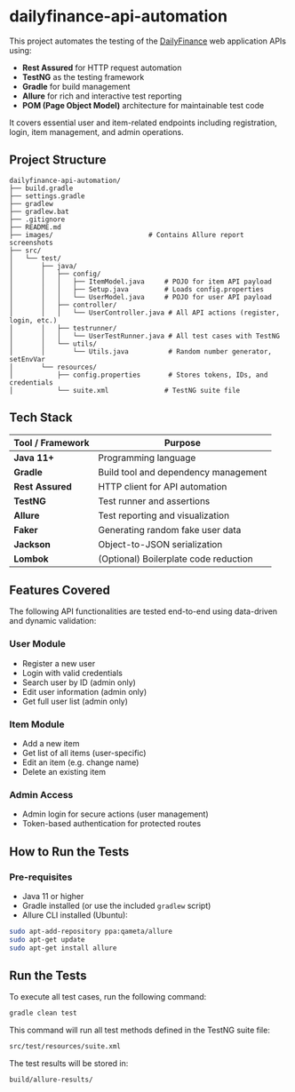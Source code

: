 # dailyfinance-api-automation

This project automates the testing of the [DailyFinance](https://dailyfinance.roadtocareer.net/) web application APIs using:

-  **Rest Assured** for HTTP request automation
-  **TestNG** as the testing framework
-  **Gradle** for build management
-  **Allure** for rich and interactive test reporting
-  **POM (Page Object Model)** architecture for maintainable test code

It covers essential user and item-related endpoints including registration, login, item management, and admin operations.

##  Project Structure

```
dailyfinance-api-automation/
├── build.gradle
├── settings.gradle
├── gradlew
├── gradlew.bat
├── .gitignore
├── README.md
├── images/                        # Contains Allure report screenshots
├── src/
│   └── test/
│       ├── java/
│       │   ├── config/
│       │   │   ├── ItemModel.java     # POJO for item API payload
│       │   │   ├── Setup.java         # Loads config.properties
│       │   │   └── UserModel.java     # POJO for user API payload
│       │   ├── controller/
│       │   │   └── UserController.java # All API actions (register, login, etc.)
│       │   ├── testrunner/
│       │   │   └── UserTestRunner.java # All test cases with TestNG
│       │   └── utils/
│       │       └── Utils.java          # Random number generator, setEnvVar
│       └── resources/
│           ├── config.properties       # Stores tokens, IDs, and credentials
│           └── suite.xml              # TestNG suite file

```


##  Tech Stack

| Tool / Framework | Purpose |
|------------------|---------|
| **Java 11+**     | Programming language |
| **Gradle**       | Build tool and dependency management |
| **Rest Assured** | HTTP client for API automation |
| **TestNG**       | Test runner and assertions |
| **Allure**       | Test reporting and visualization |
| **Faker**        | Generating random fake user data |
| **Jackson**      | Object-to-JSON serialization |
| **Lombok**       | (Optional) Boilerplate code reduction |

## Features Covered

The following API functionalities are tested end-to-end using data-driven and dynamic validation:

### User Module

- Register a new user
- Login with valid credentials
- Search user by ID (admin only)
- Edit user information (admin only)
- Get full user list (admin only)

### Item Module

- Add a new item
- Get list of all items (user-specific)
- Edit an item (e.g. change name)
- Delete an existing item

### Admin Access

- Admin login for secure actions (user management)
- Token-based authentication for protected routes

## How to Run the Tests

### Pre-requisites

- Java 11 or higher
- Gradle installed (or use the included `gradlew` script)
- Allure CLI installed (Ubuntu):
  
```bash
sudo apt-add-repository ppa:qameta/allure
sudo apt-get update
sudo apt-get install allure
```

## Run the Tests

To execute all test cases, run the following command:

```bash
gradle clean test
```

This command will run all test methods defined in the TestNG suite file:

```bash
src/test/resources/suite.xml
```

The test results will be stored in:

```bash
build/allure-results/
```

